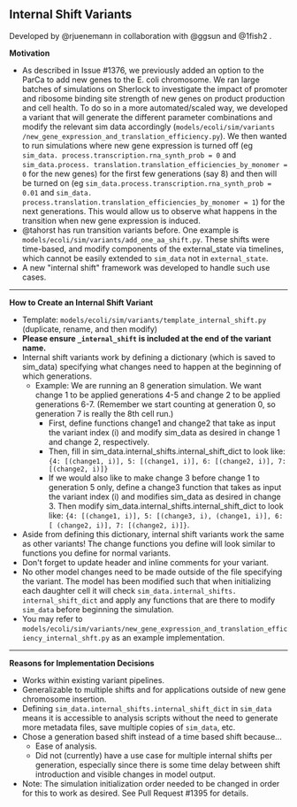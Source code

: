 Internal Shift Variants
---
Developed by @rjuenemann in collaboration with @ggsun and @1fish2 .

<b>Motivation</b><br>
* As described in Issue #1376, we previously added an option to the ParCa 
  to add new genes to the E. coli chromosome. We ran large 
  batches of simulations on Sherlock to investigate the impact of promoter 
  and ribosome binding site strength of new genes on product production and 
  cell health. To do so in a more automated/scaled way, we developed a 
  variant that will generate the different parameter combinations and 
  modify the relevant sim data accordingly 
  (`models/ecoli/sim/variants
  /new_gene_expression_and_translation_efficiency.py`). We then wanted to
  run simulations where new gene expression is turned off (eg `sim_data.
  process.transcription.rna_synth_prob = 0` and `sim_data.process.
  translation.translation_efficiencies_by_monomer = 0` for the new genes) 
  for the first few generations (say 8) and then will be turned on (eg 
  `sim_data.process.transcription.rna_synth_prob = 0.01` and `sim_data.
  process.translation.translation_efficiencies_by_monomer = 1`) for the 
  next generations. This would allow us to observe what happens in the 
  transition when new gene expression is induced.
* @tahorst has run transition variants before. One example is 
  `models/ecoli/sim/variants/add_one_aa_shift.py`. These shifts were 
  time-based, and modify components of the external_state via timelines, 
  which cannot be easily extended to `sim_data` not in `external_state`.
* A new "internal shift" framework was developed to handle such use cases.

---
<b>How to Create an Internal Shift Variant </b><br>
* Template: `models/ecoli/sim/variants/template_internal_shift.py` 
  (duplicate, rename, and then modify)
* <b> Please ensure `_internal_shift` is included at the end of the variant name.</b>
* Internal shift variants work by defining a dictionary (which is saved 
  to sim_data) specifying what changes need to happen at the beginning of 
  which generations.
  * Example: We are running an 8 generation simulation. We want 
    change 1 to be applied generations 4-5 and change 
    2 to be applied generations 6-7. (Remember we start counting at 
    generation 0, so generation 7 is really the 8th cell run.)
    * First, define functions change1 and change2 that take as input the 
      variant index (i) and modify sim_data as desired in change 1 and 
      change 2, respectively.
    * Then, fill in sim_data.internal_shifts.internal_shift_dict to 
      look like: `{4: [(change1, i)], 5: [(change1, i)], 6: [(change2, i)],
      7: [(change2, i)]}`
    * If we would also like to make change 3 before change 1 to generation 5 
      only, define a change3 function that takes as input the variant index (i) and 
      modifies sim_data as desired in change 3. Then modify sim_data.internal_shifts.internal_shift_dict to 
      look like: `{4: [(change1, i)], 5: [(change3, i), (change1, i)], 6: [
      (change2, i)], 7: [(change2, i)]}`.
* Aside from defining this dictionary, internal shift variants work the 
  same as other variants! The change functions you define will look similar to 
  functions you define for normal variants.
* Don't forget to update header and inline comments for your variant.
* No other model changes need to be made outside of the file specifying 
  the variant. The model has been modified such that when initializing each 
  daughter cell it will check `sim_data.internal_shifts.
  internal_shift_dict` and apply any functions that are there to modify 
  `sim_data` before beginning the simulation.
* You may refer to `models/ecoli/sim/variants/new_gene_expression_and_translation_efficiency_internal_shft.py` as an 
  example implementation.

---
<b>Reasons for Implementation Decisions </b><br>
* Works within existing variant pipelines.
* Generalizable to multiple shifts and for applications outside of new gene 
  chromosome insertion.
* Defining `sim_data.internal_shifts.internal_shift_dict` in `sim_data` 
  means it is accessible to analysis scripts without the need to generate 
  more metadata files, save multiple copies of `sim_data`, etc.
* Chose a generation based shift instead of a time based shift because...
  * Ease of analysis.
  * Did not (currently) have a use case for multiple internal shifts per 
    generation, 
    especially since there is some time delay between shift introduction and 
    visible changes in model output.
* Note: The simulation initialization order needed to be changed in order 
  for this to work as desired. See Pull Request #1395 for details.

